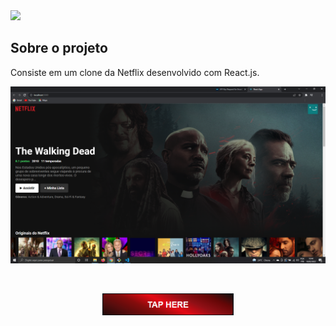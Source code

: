 <img src="https://upload.wikimedia.org/wikipedia/commons/thumb/0/08/Netflix_2015_logo.svg/120px-Netflix_2015_logo.svg.png"/>

## Sobre o projeto

Consiste em um clone da Netflix desenvolvido com React.js.

<p align="center">

<img src="https://github.com/Enzo-Campos/Netflix-Clone/blob/main/my-app/public/imggithub.png"/>

</p>

<br>

<p align="center">
<a href="https://netflix-clone-enzo-campos.vercel.app/"><img src="https://github.com/Enzo-Campos/Netflix-Clone/blob/main/my-app/public/button.png" alt="cliqueAqui"  width="210"></a>
</p>

<br>
